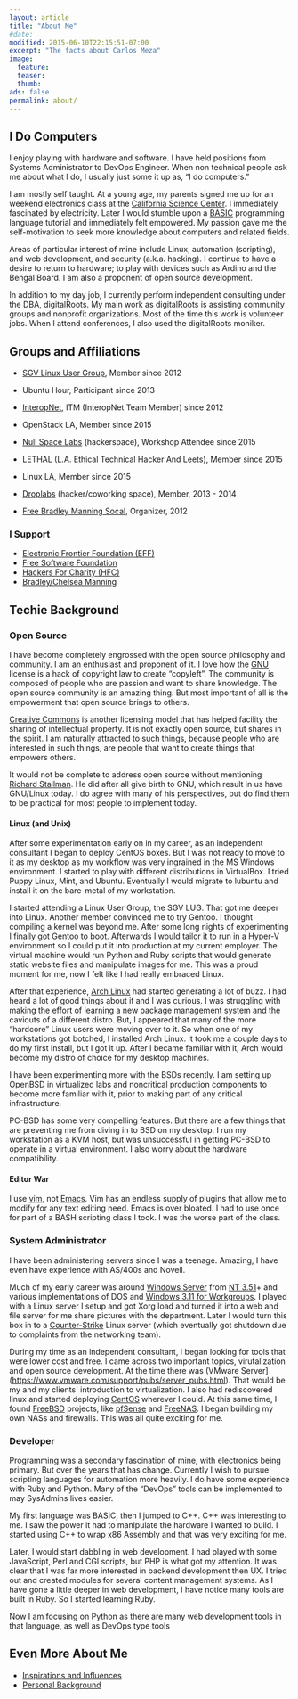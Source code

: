 ```yaml
---
layout: article
title: "About Me"
#date:
modified: 2015-06-10T22:15:51-07:00
excerpt: "The facts about Carlos Meza"
image:
  feature:
  teaser:
  thumb:
ads: false
permalink: about/
---
```

## I Do Computers

I enjoy playing with hardware and software. I have held positions from Systems Administrator to DevOps Engineer. When non technical people ask me about what I do, I usually just some it up as, “I do computers.”

I am mostly self taught. At a young age, my parents signed me up for an weekend electronics class at the [California Science Center](http://californiasciencecenter.org/). I immediately fascinated by electricity. Later I would stumble upon a [BASIC](http://en.wikipedia.org/wiki/BASIC) programming language tutorial and immediately felt empowered. My passion gave me the self-motivation to seek more knowledge about computers and related fields.

Areas of particular interest of mine include Linux, automation (scripting), and web development, and security (a.k.a. hacking). I continue to have a desire to return to hardware; to play with devices such as Ardino and the Bengal Board. I am also a proponent of open source development.

In addition to my day job, I currently perform independent consulting under the DBA, digitalRoots. My main work as digitalRoots is assisting community groups and nonprofit organizations. Most of the time this work is volunteer jobs. When I attend conferences, I also used the digitalRoots moniker.

## Groups and Affiliations
- [SGV Linux User Group](http://www.sgvlug.org/), Member since 2012
- Ubuntu Hour, Participant since 2013
- [InteropNet](http://www.interop.com/lasvegas/expo/interopnet/), ITM (InteropNet Team Member) since 2012
- OpenStack LA, Member since 2015
- [Null Space Labs](http://032.la/) (hackerspace), Workshop Attendee since 2015
- LETHAL (L.A. Ethical Technical Hacker And Leets), Member since 2015
- Linux LA, Member since 2015

- [Droplabs](http://www.droplabs.net/) (hacker/coworking space), Member, 2013 - 2014
- [Free Bradley Manning Socal](https://www.facebook.com/FreeChelseaManningSoCal), Organizer, 2012

### I Support
- [Electronic Frontier Foundation (EFF)](https://www.eff.org/)
- [Free Software Foundation](http://www.fsf.org/)
- [Hackers For Charity (HFC)](http://www.hackersforcharity.org/)
- [Bradley/Chelsea Manning](http://www.chelseamanning.org/)

## Techie Background

### Open Source
I have become completely engrossed with the open source philosophy and community. I am an enthusiast and proponent of it. I love how the [GNU](http://www.gnu.org/licenses/licenses.en.html) license is a hack of copyright law to create “copyleft”. The community is composed of people who are passion and want to share knowledge. The open source community is an amazing thing. But most important of all is the empowerment that open source brings to others.

[Creative Commons](https://creativecommons.org/) is another licensing model that has helped facility the sharing of intellectual property. It is not exactly open source, but shares in the spirit. I am naturally attracted to such things, because people who are interested in such things, are people that want to create things that empowers others.

It would not be complete to address open source without mentioning [Richard Stallman](https://stallman.org/). He did after all give birth to GNU, which result in us have GNU/Linux today. I do agree with many of his perspectives, but do find them to be practical for most people to implement today.

#### Linux (and Unix)

After some experimentation early on in my career, as an independent consultant I began to deploy CentOS boxes. But I was not ready to move to it as my desktop as my workflow was very ingrained in the MS Windows environment. I started to play with different distributions in VirtualBox. I tried Puppy Linux, Mint, and Ubuntu. Eventually I would migrate to lubuntu and install it on the bare-metal of my workstation.

I started attending a Linux User Group, the SGV LUG. That got me deeper into Linux. Another member convinced me to try Gentoo. I thought compiling a kernel was beyond me. After some long nights of experimenting I finally got Gentoo to boot. Afterwards I would tailor it to run in a Hyper-V environment so I could put it into production at my current employer. The virtual machine would run Python and Ruby scripts that would generate static website files and manipulate images for me. This was a proud moment for me, now I felt like I had really embraced Linux.

After that experience, [Arch Linux](https://www.archlinux.org/) had started generating a lot of buzz. I had heard a lot of good things about it and I was curious. I was struggling with making the effort of learning a new package management system and the caviouts of a different distro. But, I appeared that many of the more “hardcore” Linux users were moving over to it. So when one of my workstations got botched, I installed Arch Linux. It took me a couple days to do my first install, but I got it up. After I became familiar with it, Arch would become my distro of choice for my desktop machines.

I have been experimenting more with the BSDs recently. I am setting up OpenBSD in virtualized labs and noncritical production components to become more familiar with it, prior to making part of any critical infrastructure.

PC-BSD has some very compelling features. But there are a few things that are preventing me from diving in to BSD on my desktop. I run my workstation as a KVM host, but was unsuccessful in getting PC-BSD to operate in a virtual environment. I also worry about the hardware compatibility.

#### Editor War
I use [vim](http://www.vim.org/), not [Emacs](https://www.gnu.org/software/emacs/). Vim has an endless supply of plugins that allow me to modify for any text editing need. Emacs is over bloated. I had to use once for part of a BASH scripting class I took. I was the worse part of the class.

### System Administrator

I have been administering servers since I was a teenage. Amazing, I have even have experience with AS/400s and Novell.

Much of my early career was around [Windows Server](http://en.wikipedia.org/wiki/Windows_Server) from [NT 3.51](http://en.wikipedia.org/wiki/Windows_NT_3.51)+ and various implementations of DOS and [Windows 3.11 for Workgroups](http://en.wikipedia.org/wiki/Windows_3.1x#Windows_for_Workgroups_3.11). I played with a Linux server I setup and got Xorg load and turned it into a web and file server for me share pictures with the department. Later I would turn this box in to a [Counter-Strike](http://en.wikipedia.org/wiki/Counter-Strike) Linux server (which eventually got shutdown due to complaints from the networking team).

During my time as an independent consultant, I began looking for tools that were lower cost and free. I came across two important topics, virutalization and open source development. At the time there was (VMware Server](https://www.vmware.com/support/pubs/server_pubs.html). That would be my and my clients' introduction to virtualization. I also had rediscovered linux and started deploying [CentOS](https://www.centos.org/) wherever I could. At this same time, I found [FreeBSD](https://www.freebsd.org/) projects, like [pfSense](https://www.pfsense.org) and [FreeNAS](http://www.freenas.org/). I began building my own NASs and firewalls. This was all quite exciting for me.

### Developer
Programming was a secondary fascination of mine, with electronics being primary. But over the years that has change. Currently I wish to pursue scripting languages for automation more heavily. I do have some experience with Ruby and Python. Many of the “DevOps” tools can be implemented to may SysAdmins lives easier.

My first language was BASIC, then I jumped to C++. C++ was interesting to me. I saw the power it had to manipulate the hardware I wanted to build. I started using C++ to wrap x86 Assembly and that was very exciting for me.

Later, I would start dabbling in web development. I had played with some JavaScript, Perl and CGI scripts, but PHP is what got my attention. It was clear that I was far more interested in backend development then UX. I tried out and created modules for several content management systems. As I have gone a little deeper in web development, I have notice many tools are built in Ruby. So I started learning Ruby.

Now I am focusing on Python as there are many web development tools in that language, as well as DevOps type tools

## Even More About Me
- [Inspirations and Influences](./likes)
- [Personal Background](./personal)
